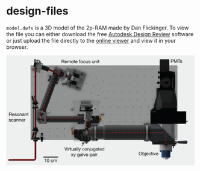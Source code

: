 # design-files
`model.dwfx` is a 3D model of the 2p-RAM made by Dan Flickinger. To view the file you can either download the free [Autodesk Design Review](http://www.autodesk.com/products/design-review/overview) software or just upload the file directly to the [online viewer](https://a360.autodesk.com/viewer) and view it in your browser.

<img src="./model.png" width="500">

